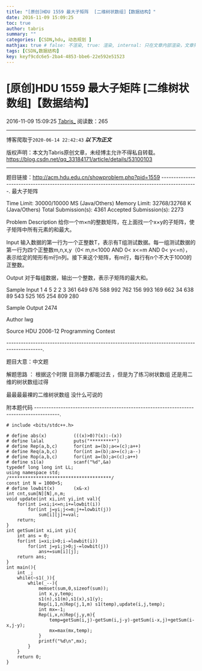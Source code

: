```yaml
---
title: "[原创]HDU 1559 最大子矩阵  [二维树状数组]【数据结构】"
date: 2016-11-09 15:09:25
toc: true
author: tabris
summary: ""
categories: [CSDN,hdu, 动态规划 ]
mathjax: true # false: 不渲染, true: 渲染, internal: 只在文章内部渲染，文章列表中不渲染
tags: [CSDN,数据结构]
key: keyf9cdc6e5-2ba4-4853-bbe6-22e592e51523
---
```


# [原创]HDU 1559 最大子矩阵  [二维树状数组]【数据结构】

2016-11-09 15:09:25  [Tabris_](https://me.csdn.net/qq_33184171) 阅读数：265

---

博客爬取于`2020-06-14 22:42:43`
***以下为正文***

版权声明：本文为Tabris原创文章，未经博主允许不得私自转载。
https://blog.csdn.net/qq_33184171/article/details/53100103

<!-- more -->

---

题目链接：http://acm.hdu.edu.cn/showproblem.php?pid=1559
---------------------------------------------------------------------------------------------.
最大子矩阵

Time Limit: 30000/10000 MS (Java/Others)    Memory Limit: 32768/32768 K (Java/Others)
Total Submission(s): 4361    Accepted Submission(s): 2273


Problem Description
给你一个m×n的整数矩阵，在上面找一个x×y的子矩阵，使子矩阵中所有元素的和最大。
 

Input
输入数据的第一行为一个正整数T，表示有T组测试数据。每一组测试数据的第一行为四个正整数m,n,x,y（0< m,n<1000 AND 0< x<=m AND 0< y<=n），表示给定的矩形有m行n列。接下来这个矩阵，有m行，每行有n个不大于1000的正整数。
 

Output
对于每组数据，输出一个整数，表示子矩阵的最大和。
 

Sample Input
1
4 5 2 2
3 361 649 676 588
992 762 156 993 169
662 34 638 89 543
525 165 254 809 280
 

Sample Output
2474
 

Author
lwg
 

Source
HDU 2006-12 Programming Contest
 
---------------------------------------------------------------------------------------------.

题目大意：中文题

解题思路 ：
根据这个时限 目测暴力都能过去  ，但是为了练习树状数组 还是用二维的树状数组过得

最最最最裸的二维树状数组 没什么可说的

附本题代码
----------------------------------------------------------------------------------------.
```
# include <bits/stdc++.h>

# define abs(x)          (((x)>0)?(x):-(x))
# define lalal           puts("*********")
# define Rep(a,b,c)      for(int a=(b);a<=(c);a++)
# define Req(a,b,c)      for(int a=(b);a>=(c);a--)
# define Rop(a,b,c)      for(int a=(b);a<(c);a++)
# define s1(a)           scanf("%d",&a)
typedef long long int LL;
using namespace std;
/**************************************/
const int N = 1000+5;
# define lowbit(x)       (x&-x)
int cnt,sum[N][N],n,m;
void update(int xi,int yi,int val){
    for(int i=xi;i<=n;i+=lowbit(i))
        for(int j=yi;j<=m;j+=lowbit(j))
            sum[i][j]+=val;
    return;
}
int getSum(int xi,int yi){
    int ans = 0;
    for(int i=xi;i>0;i-=lowbit(i))
        for(int j=yi;j>0;j-=lowbit(j))
            ans+=sum[i][j];
    return ans;
}
int main(){
    int _;
    while(~s1(_)){
        while(_--){
            memset(sum,0,sizeof(sum));
            int x,y,temp;
            s1(n),s1(m),s1(x),s1(y);
            Rep(i,1,n)Rep(j,1,m) s1(temp),update(i,j,temp);
            int mx=-1;
            Rep(i,x,n)Rep(j,y,m){
                temp=getSum(i,j)-getSum(i,j-y)-getSum(i-x,j)+getSum(i-x,j-y);
                mx=max(mx,temp);
            }
            printf("%d\n",mx);
        }
    }
    return 0;
}
```